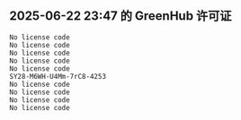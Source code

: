 ## 2025-06-22 23:47 的 GreenHub 许可证
```
No license code
No license code
No license code
No license code
No license code
SY28-M6WH-U4Mm-7rC8-4253
No license code
No license code
No license code
No license code
```
